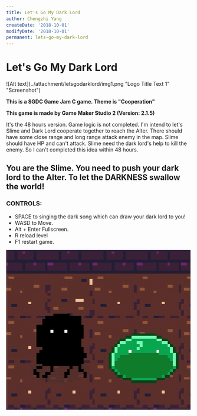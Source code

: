 ```yaml
---
title: Let's Go My Dark Lord
author: Chengzhi Yang
createDate: '2018-10-01'
modifyDate: '2018-10-01'
permanent: lets-go-my-dark-lord
---
```


# Let's Go My Dark Lord

![Alt text](../attachment/letsgodarklord/img1.png "Logo Title Text 1" "Screenshot")

**This is a SGDC Game Jam C game. Theme is "Cooperation"**

**This game is made by Game Maker Studio 2 (Version: 2.1.5)**

It's the 48 hours version. Game logic is not completed. I'm intend to let's Slime and Dark Lord cooperate together to reach the Alter. There should have some close range and long range attack enemy in the map.  Slime should have HP and can't attack. Slime need the dark lord's help to kill the enemy. So I can't completed this idea within 48 hours.

## You are the Slime. You need to push your dark lord to the Alter. To let the DARKNESS swallow the world!

### CONTROLS:

* SPACE to singing the dark song which can draw your dark lord to you!
* WASD to Move.
* Alt + Enter  Fullscreen.
* R reload level
* F1 restart game.

![gif](assets/letsgodarklord/img2.gif)